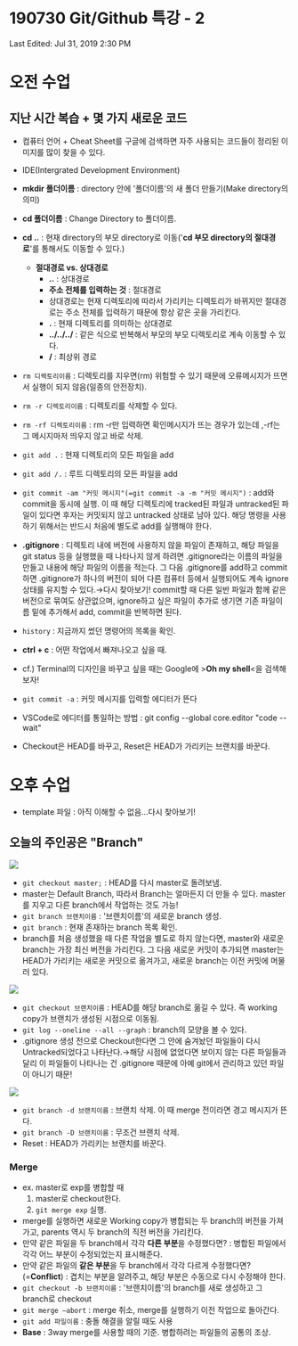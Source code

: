 # 190730 Git/Github 특강 - 2

Last Edited: Jul 31, 2019 2:30 PM

# 오전 수업

## 지난 시간 복습 + 몇 가지 새로운 코드

- 컴퓨터 언어 + Cheat Sheet를 구글에 검색하면 자주 사용되는 코드들이 정리된 이미지를 많이 찾을 수 있다.
- IDE(Intergrated Development Environment)
- **mkdir 폴더이름** : directory 안에 '폴더이름'의 새 폴더 만들기(Make directory의 의미)
- **cd 폴더이름** : Change Directory to 폴더이름.
- **cd ..** : 현재 directory의 부모 directory로 이동('**cd 부모 directory의 절대경로**'를 통해서도 이동할 수 있다.)
    - **절대경로 vs. 상대경로**
        - **..** : 상대경로
        - **주소 전체를 입력하는 것** : 절대경로
        - 상대경로는 현재 디렉토리에 따라서 가리키는 디렉토리가 바뀌지만 절대경로는 주소 전체를 입력하기 때문에 항상 같은 곳을 가리킨다.
        - **.** : 현재 디렉토리를 의미하는 상대경로
        - **../../../** : 같은 식으로 반복해서 부모의 부모 디렉토리로 계속 이동할 수 있다.
        - **/** : 최상위 경로

- `rm 디렉토리이름` : 디렉토리를 지우면(rm) 위험할 수 있기 때문에 오류메시지가 뜨면서 실행이 되지 않음(일종의 안전장치).
- `rm -r 디렉토리이름` : 디렉토리를 삭제할 수 있다.
- `rm -rf 디렉토리이름` : rm -r만 입력하면 확인메시지가 뜨는 경우가 있는데 ,-rf는 그 메시지마저 띄우지 않고 바로 삭제.
- `git add .` : 현재 디렉토리의 모든 파일을 add
- `git add /.` : 루트 디렉토리의 모든 파일을 add
- `git commit -am "커밋 메시지"(=git commit -a -m "커밋 메시지")` : add와 commit을 동시에 실행. 이 때 해당 디렉토리에 tracked된 파일과 untracked된 파일이 있다면 후자는 커밋되지 않고 untracked 상태로 남아 있다. 해당 명령을 사용하기 위해서는 반드시 처음에 별도로 add를 실행해야 한다.
- **.gitignore** : 디렉토리 내에 버전에 사용하지 않을 파일이 존재하고, 해당 파일을 git status 등을 실행했을 때 나타나지 않게 하려면 .gitignore라는 이름의 파일을 만들고 내용에 해당 파일의 이름을 적는다. 그 다음 .gitignore를 add하고 commit하면 .gitignore가 하나의 버전이 되어 다른 컴퓨터 등에서 실행되어도 계속 ignore 상태를 유지할 수 있다.→다시 찾아보기!
commit할 때 다른 일반 파일과 함께 같은 버전으로 묶여도 상관없으며, ignore하고 싶은 파일이 추가로 생기면 기존 파일이름 밑에 추가해서 add, commit을 반복하면 된다.
- `history` : 지금까지 썼던 명령어의 목록을 확인.
- **ctrl + c** : 어떤 작업에서 빠져나오고 싶을 때.
- cf.) Terminal의 디자인을 바꾸고 싶을 때는 Google에 >**Oh my shell**<을 검색해보자!
- `git commit -a` : 커밋 메시지를 입력할 에디터가 뜬다
- VSCode로 에디터를 통일하는 방법 : git config --global core.editor "code --wait"
- Checkout은 HEAD를 바꾸고, Reset은 HEAD가 가리키는 브랜치를 바꾼다.

# 오후 수업

- template 파일 : 아직 이해할 수 없음...다시 찾아보기!

## 오늘의 주인공은 "**Branch**"

![](KakaoTalk_20190730_135854401-a776ad37-40e3-4e31-ac43-f273022d6095.jpg)

- `git checkout master;` : HEAD를 다시 master로 돌려보냄.
- master는 Default Branch, 따라서 Branch는 얼마든지 더 만들 수 있다. master를 지우고 다른 branch에서 작업하는 것도 가능!
- `git branch 브랜치이름` : '브랜치이름'의 새로운 branch 생성.
- `git branch` : 현재 존재하는 branch 목록 확인.
- branch를 처음 생성했을 때 다른 작업을 별도로 하지 않는다면, master와 새로운 branch는 가장 최신 버전을 가리킨다. 그 다음 새로운 커밋이 추가되면 master는 HEAD가 가리키는 새로운 커밋으로 옮겨가고, 새로운 branch는 이전 커밋에 머물러 있다.

![](1-9a20509d-a56a-4b14-ab77-2b5c404a3943.png)

- `git checkout 브랜치이름` : HEAD를  해당 branch로 옮길 수 있다. 즉 working copy가 브랜치가 생성된 시점으로 이동됨.
- `git log --oneline --all --graph` : branch의 모양을 볼 수 있다.
- .gitignore 생성 전으로 Checkout한다면 그 안에 숨겨놨던 파일들이 다시 Untracked되었다고 나타난다.→해당 시점에 없었다면 보이지 않는 다른 파일들과 달리 이 파일들이 나타나는 건 .gitignore 때문에 아예 git에서 관리하고 있던 파일이 아니기 때문!

![](-fb27c474-a17b-4322-8c39-b1462dfd463c.png)

- `git branch -d 브랜치이름` : 브랜치 삭제. 이 때 merge 전이라면 경고 메시지가 뜬다.
- `git branch -D 브랜치이름` : 무조건 브랜치 삭제.
- Reset : HEAD가 가리키는 브랜치를 바꾼다.

### Merge

- ex. master로 exp를 병합할 때
    1. master로 checkout한다.
    2. `git merge exp` 실행.
- merge를 실행하면 새로운 Working copy가 병합되는 두 branch의 버전을 가져가고, parents 역시 두 branch의 직전 버전을 가리킨다.
- 만약 같은 파일을 두 branch에서 각각 **다른 부분**을 수정했다면?
: 병합된 파일에서 각각 어느 부분이 수정되었는지 표시해준다.
- 만약 같은 파일의 **같은 부분**을 두 branch에서 각각 다르게 수정했다면?(=**Conflict**)
: 겹치는 부분을 알려주고, 해당 부분은 수동으로 다시 수정해야 한다.
- `git checkout -b 브랜치이름` : '브랜치이름'의 branch를 새로 생성하고 그 branch로 checkout
- `git merge —abort` : merge 취소, merge를 실행하기 이전 작업으로 돌아간다.
- `git add 파일이름` : 충돌 해결을 알릴 때도 사용
- **Base** : 3way merge를 사용할 때의 기준. 병합하려는 파일들의 공통의 조상.